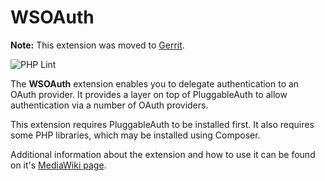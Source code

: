 # WSOAuth

**Note:** This extension was moved to [Gerrit](https://github.com/WikibaseSolutions/WSOAuth/commits/master).

![PHP Lint](https://github.com/WikibaseSolutions/WSOAuth/workflows/PHP%20Lint/badge.svg)

The **WSOAuth** extension enables you to delegate authentication to an OAuth provider. It provides a layer on top of PluggableAuth to allow authentication via a number of OAuth providers.

This extension requires PluggableAuth to be installed first. It also requires some PHP libraries, which may be installed using Composer.

Additional information about the extension and how to use it can be found on it's [MediaWiki page](https://www.mediawiki.org/wiki/Extension:WSOAuth).
